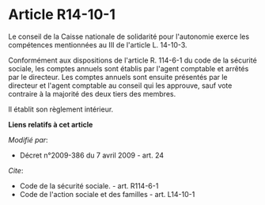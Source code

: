 # Article R14-10-1

Le conseil de la Caisse nationale de solidarité pour l'autonomie exerce les compétences mentionnées au III de l'article L.
14-10-3. 

Conformément aux dispositions de l'article R. 114-6-1 du code de la sécurité sociale, les comptes annuels sont établis par
l'agent comptable et arrêtés par le directeur. Les comptes annuels sont ensuite présentés par le directeur et l'agent
comptable au conseil qui les approuve, sauf vote contraire à la majorité des deux tiers des membres. 

Il établit son règlement intérieur.

**Liens relatifs à cet article**

_Modifié par_:

  - Décret n°2009-386 du 7 avril 2009 - art. 24

_Cite_:

  - Code de la sécurité sociale. - art. R114-6-1
  - Code de l'action sociale et des familles - art. L14-10-1
